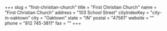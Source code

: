 +++
slug = "first-christian-church"
title = "First Christian Church"
name = "First Christian Church"
address = "103 School Street"
cityIndexKey = "city-in-oaktown"
city = "Oaktown"
state = "IN"
postal = "47561"
website = ""
phone = "812 745-3811"
fax = ""
+++
